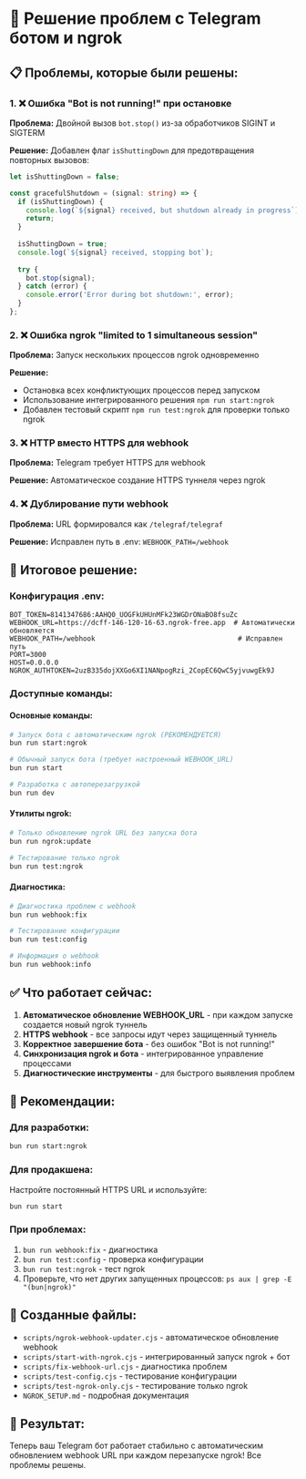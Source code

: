 # 🎯 Решение проблем с Telegram ботом и ngrok

## 📋 Проблемы, которые были решены:

### 1. ❌ Ошибка "Bot is not running!" при остановке
**Проблема:** Двойной вызов `bot.stop()` из-за обработчиков SIGINT и SIGTERM

**Решение:** Добавлен флаг `isShuttingDown` для предотвращения повторных вызовов:
```typescript
let isShuttingDown = false;

const gracefulShutdown = (signal: string) => {
  if (isShuttingDown) {
    console.log(`${signal} received, but shutdown already in progress`);
    return;
  }
  
  isShuttingDown = true;
  console.log(`${signal} received, stopping bot`);
  
  try {
    bot.stop(signal);
  } catch (error) {
    console.error('Error during bot shutdown:', error);
  }
};
```

### 2. ❌ Ошибка ngrok "limited to 1 simultaneous session"
**Проблема:** Запуск нескольких процессов ngrok одновременно

**Решение:** 
- Остановка всех конфликтующих процессов перед запуском
- Использование интегрированного решения `npm run start:ngrok`
- Добавлен тестовый скрипт `npm run test:ngrok` для проверки только ngrok

### 3. ❌ HTTP вместо HTTPS для webhook
**Проблема:** Telegram требует HTTPS для webhook

**Решение:** Автоматическое создание HTTPS туннеля через ngrok

### 4. ❌ Дублирование пути webhook
**Проблема:** URL формировался как `/telegraf/telegraf`

**Решение:** Исправлен путь в .env: `WEBHOOK_PATH=/webhook`

## 🚀 Итоговое решение:

### Конфигурация .env:
```env
BOT_TOKEN=8141347686:AAHQ0_UOGFkUHUnMFk23WGDrONaBO8fsuZc
WEBHOOK_URL=https://dcff-146-120-16-63.ngrok-free.app  # Автоматически обновляется
WEBHOOK_PATH=/webhook                                   # Исправлен путь
PORT=3000
HOST=0.0.0.0
NGROK_AUTHTOKEN=2uzB335dojXXGo6XI1NANpogRzi_2CopEC6QwC5yjvuwgEk9J
```

### Доступные команды:

#### Основные команды:
```bash
# Запуск бота с автоматическим ngrok (РЕКОМЕНДУЕТСЯ)
bun run start:ngrok

# Обычный запуск бота (требует настроенный WEBHOOK_URL)
bun run start

# Разработка с автоперезагрузкой
bun run dev
```

#### Утилиты ngrok:
```bash
# Только обновление ngrok URL без запуска бота
bun run ngrok:update

# Тестирование только ngrok
bun run test:ngrok
```

#### Диагностика:
```bash
# Диагностика проблем с webhook
bun run webhook:fix

# Тестирование конфигурации
bun run test:config

# Информация о webhook
bun run webhook:info
```

## ✅ Что работает сейчас:

1. **Автоматическое обновление WEBHOOK_URL** - при каждом запуске создается новый ngrok туннель
2. **HTTPS webhook** - все запросы идут через защищенный туннель
3. **Корректное завершение бота** - без ошибок "Bot is not running!"
4. **Синхронизация ngrok и бота** - интегрированное управление процессами
5. **Диагностические инструменты** - для быстрого выявления проблем

## 🎯 Рекомендации:

### Для разработки:
```bash
bun run start:ngrok
```

### Для продакшена:
Настройте постоянный HTTPS URL и используйте:
```bash
bun run start
```

### При проблемах:
1. `bun run webhook:fix` - диагностика
2. `bun run test:config` - проверка конфигурации  
3. `bun run test:ngrok` - тест ngrok
4. Проверьте, что нет других запущенных процессов: `ps aux | grep -E "(bun|ngrok)"`

## 📁 Созданные файлы:

- `scripts/ngrok-webhook-updater.cjs` - автоматическое обновление webhook
- `scripts/start-with-ngrok.cjs` - интегрированный запуск ngrok + бот
- `scripts/fix-webhook-url.cjs` - диагностика проблем
- `scripts/test-config.cjs` - тестирование конфигурации
- `scripts/test-ngrok-only.cjs` - тестирование только ngrok
- `NGROK_SETUP.md` - подробная документация

## 🎉 Результат:

Теперь ваш Telegram бот работает стабильно с автоматическим обновлением webhook URL при каждом перезапуске ngrok! Все проблемы решены. 